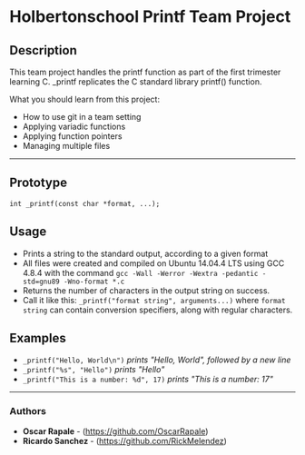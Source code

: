 # Holbertonschool Printf Team Project

## Description
This team project handles the printf function as part of the first trimester learning C.
_printf replicates the C standard library printf() function.

What you should learn from this project:

* How to use git in a team setting
* Applying variadic functions
* Applying function pointers
* Managing multiple files

---

## Prototype
```int _printf(const char *format, ...);```

## Usage
* Prints a string to the standard output, according to a given format
* All files were created and compiled on Ubuntu 14.04.4 LTS using GCC 4.8.4 with the command ```gcc -Wall -Werror -Wextra -pedantic -std=gnu89 -Wno-format *.c```
* Returns the number of characters in the output string on success.
* Call it like this: ```_printf("format string", arguments...)``` where ```format string``` can contain conversion specifiers,
along with regular characters.

## Examples

* ```_printf("Hello, World\n")``` *prints "Hello, World", followed by a new line*
* ```_printf("%s", "Hello")``` *prints "Hello"*
* ```_printf("This is a number: %d", 17)``` *prints "This is a number: 17"*

---

### Authors
* **Oscar Rapale** - (https://github.com/OscarRapale)
* **Ricardo Sanchez** - (https://github.com/RickMelendez)
